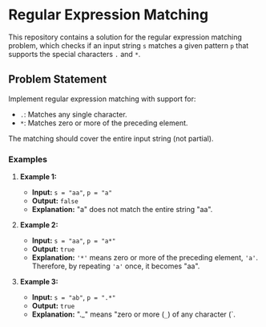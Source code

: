 # Regular Expression Matching

This repository contains a solution for the regular expression matching problem, which checks if an input string `s` matches a given pattern `p` that supports the special characters `.` and `*`.

## Problem Statement

Implement regular expression matching with support for:

- `.`: Matches any single character.
- `*`: Matches zero or more of the preceding element.

The matching should cover the entire input string (not partial).

### Examples

1. **Example 1:**

   - **Input:** `s = "aa"`, `p = "a"`
   - **Output:** `false`
   - **Explanation:** "a" does not match the entire string "aa".

2. **Example 2:**

   - **Input:** `s = "aa"`, `p = "a*"`
   - **Output:** `true`
   - **Explanation:** `'*'` means zero or more of the preceding element, `'a'`. Therefore, by repeating `'a'` once, it becomes "aa".

3. **Example 3:**
   - **Input:** `s = "ab"`, `p = ".*"`
   - **Output:** `true`
   - **Explanation:** "._" means "zero or more (`_`) of any character (`.
